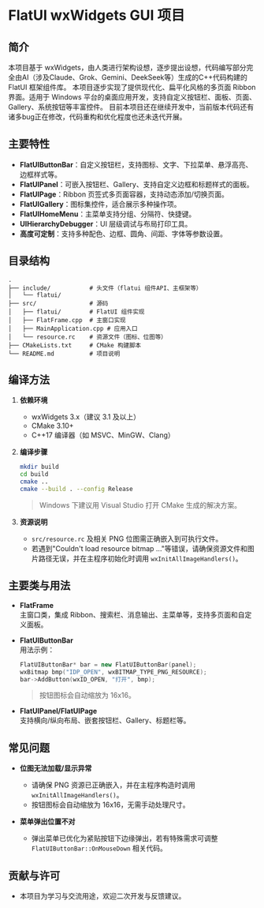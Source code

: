 # FlatUI wxWidgets GUI 项目

## 简介

本项目基于 wxWidgets，由人类进行架构设想，逐步提出设想，代码编写部分完全由AI（涉及Claude、Grok、Gemini、DeekSeek等）生成的C++代码构建的 FlatUI 框架组件库。
本项目逐步实现了提供现代化、扁平化风格的多页面 Ribbon 界面。适用于 Windows 平台的桌面应用开发，支持自定义按钮栏、面板、页面、Gallery、系统按钮等丰富控件。
目前本项目还在继续开发中，当前版本代码还有诸多bug正在修改，代码重构和优化程度也还未迭代开展。

## 主要特性

- **FlatUIButtonBar**：自定义按钮栏，支持图标、文字、下拉菜单、悬浮高亮、边框样式等。
- **FlatUIPanel**：可嵌入按钮栏、Gallery、支持自定义边框和标题样式的面板。
- **FlatUIPage**：Ribbon 页签式多页面容器，支持动态添加/切换页面。
- **FlatUIGallery**：图标集控件，适合展示多种操作项。
- **FlatUIHomeMenu**：主菜单支持分组、分隔符、快捷键。
- **UIHierarchyDebugger**：UI 层级调试与布局打印工具。
- **高度可定制**：支持多种配色、边框、圆角、间距、字体等参数设置。

## 目录结构

```
.
├── include/           # 头文件（flatui 组件API、主框架等）
│   └── flatui/
├── src/               # 源码
│   ├── flatui/        # FlatUI 组件实现
│   ├── FlatFrame.cpp  # 主窗口实现
│   ├── MainApplication.cpp # 应用入口
│   └── resource.rc    # 资源文件（图标、位图等）
├── CMakeLists.txt     # CMake 构建脚本
└── README.md          # 项目说明
```

## 编译方法

1. **依赖环境**
   - wxWidgets 3.x（建议 3.1 及以上）
   - CMake 3.10+
   - C++17 编译器（如 MSVC、MinGW、Clang）

2. **编译步骤**
   ```sh
   mkdir build
   cd build
   cmake ..
   cmake --build . --config Release
   ```
   > Windows 下建议用 Visual Studio 打开 CMake 生成的解决方案。

3. **资源说明**
   - `src/resource.rc` 及相关 PNG 位图需正确嵌入到可执行文件。
   - 若遇到"Couldn't load resource bitmap ..."等错误，请确保资源文件和图片路径无误，并在主程序初始化时调用 `wxInitAllImageHandlers()`。

## 主要类与用法

- **FlatFrame**  
  主窗口类，集成 Ribbon、搜索栏、消息输出、主菜单等，支持多页面和自定义面板。
- **FlatUIButtonBar**  
  用法示例：
  ```cpp
  FlatUIButtonBar* bar = new FlatUIButtonBar(panel);
  wxBitmap bmp("IDP_OPEN", wxBITMAP_TYPE_PNG_RESOURCE);
  bar->AddButton(wxID_OPEN, "打开", bmp);
  ```
  > 按钮图标会自动缩放为 16x16。

- **FlatUIPanel/FlatUIPage**  
  支持横向/纵向布局、嵌套按钮栏、Gallery、标题栏等。

## 常见问题

- **位图无法加载/显示异常**  
  - 请确保 PNG 资源已正确嵌入，并在主程序构造时调用 `wxInitAllImageHandlers()`。
  - 按钮图标会自动缩放为 16x16，无需手动处理尺寸。

- **菜单弹出位置不对**  
  - 弹出菜单已优化为紧贴按钮下边缘弹出，若有特殊需求可调整 `FlatUIButtonBar::OnMouseDown` 相关代码。

## 贡献与许可

- 本项目为学习与交流用途，欢迎二次开发与反馈建议。